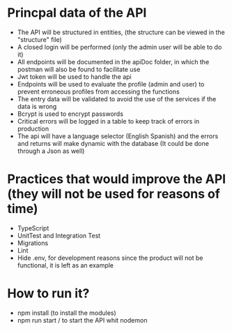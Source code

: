 # Princpal data of the API
- The API will be structured in entities, (the structure can be viewed in the "structure" file)
- A closed login will be performed (only the admin user will be able to do it)
- All endpoints will be documented in the apiDoc folder, in which the postman will also be found to facilitate use
- Jwt token will be used to handle the api
- Endpoints will be used to evaluate the profile (admin and user) to prevent erroneous profiles from accessing the functions
- The entry data will be validated to avoid the use of the services if the data is wrong
- Bcrypt is used to encrypt passwords
- Critical errors will be logged in a table to keep track of errors in production
- The api will have a language selector (English Spanish) and the errors and returns will make dynamic with the database (It could be done through a Json as well)

# Practices that would improve the API (they will not be used for reasons of time)
- TypeScript
- UnitTest and Integration Test
- Migrations
- Lint
- Hide .env, for development reasons since the product will not be functional, it is left as an example

# How to run it? 
- npm install (to install the modules)
- npm run start  / to start the API whit nodemon 